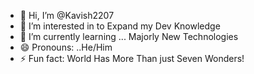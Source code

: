 - 👋 Hi, I’m @Kavish2207
- 👀 I’m interested in to Expand my Dev Knowledge
- 🌱 I’m currently learning ... Majorly New Technologies
- 😄 Pronouns: ..He/Him
- ⚡ Fun fact: World Has More Than just Seven Wonders!

<!---
Kavish2207/Kavish2207 is a ✨ special ✨ repository because its `README.md` (this file) appears on your GitHub profile.
You can click the Preview link to take a look at your changes.
--->
